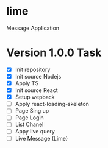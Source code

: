 # lime
Message Application 

# Version 1.0.0 Task
- [x] Init repository
- [x] Init source Nodejs
- [x] Apply TS
- [x] Init source React
- [x] Setup wepback
- [ ] Apply react-loading-skeleton
- [ ] Page Sing up
- [ ] Page Login
- [ ] List Chanel
- [ ] Appy live query
- [ ] Live Message (Lime)
